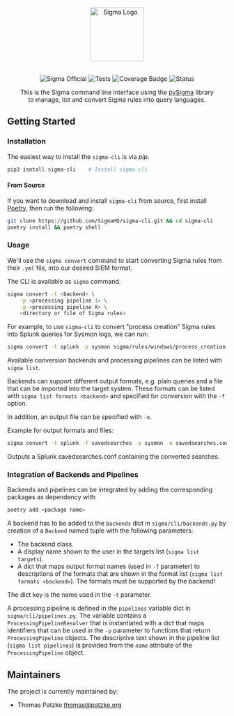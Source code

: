 <a href="https://github.com/SigmaHQ/">
<p align="center">
<br />
<picture>
  <source media="(prefers-color-scheme: dark)" srcset="https://cdn.jsdelivr.net/gh/sifex/sifex@master/images/sigma_logo_dark.png#gh-dark-mode-only">
  <img height="124" alt="Sigma Logo" src="https://cdn.jsdelivr.net/gh/sifex/sifex@master/images/sigma_logo_light.png#gh-light-mode-only">
</picture>
</p>
</a>

<p align="center">
<br />
<img src="https://cdn.jsdelivr.net/gh/sifex/sifex@master/images/Sigma%20Official%20Badge.svg" alt="Sigma Official" />
<img src="https://github.com/SigmaHQ/sigma-cli/actions/workflows/test.yml/badge.svg" alt="Tests" />
<img src="https://img.shields.io/endpoint?url=https://gist.githubusercontent.com/thomaspatzke/0c868df261d4a5d5a1dafe71b1557d69/raw/SigmaHQ-sigma-cli.json" alt="Coverage Badge" />
<img src="https://img.shields.io/badge/Status-pre--release-orange" alt="Status" />
</p>


<p align="center">
This is the Sigma command line interface using the <a href="https://github.com/SigmaHQ/pySigma">pySigma</a> library
<br />
to manage, list   and convert Sigma rules into query languages.
</p>

## Getting Started

### Installation

The easiest way to install the `sigma-cli` is via *pip*. 

```bash
pip3 isntall sigma-cli    # Install sigma-cli
```

#### From Source

If you want to download and install `sigma-cli` from source, first install [Poetry](https://python-poetry.org/docs/basic-usage/), then run the following:

```bash
git clone https://github.com/SigmaHQ/sigma-cli.git && cd sigma-cli
poetry install && poetry shell
```

### Usage

We'll use the `sigma convert` command to start converting Sigma rules from their `.yml` file, into our desired SIEM format.

The CLI is available as `sigma` command.

```bash
sigma convert -t <backend> \
    -p <processing pipeline 1> \
    -p <processing pipeline X> \
    <directory or file of Sigma rules>
```

For example, to use `sigma-cli` to convert "process creation" Sigma rules into Splunk queries for Sysmon logs, we can run:

```bash
sigma convert -t splunk -p sysmon sigma/rules/windows/process_creation
```

Available conversion backends and processing pipelines can be listed with `sigma list`.

Backends can support different output formats, e.g. plain queries and a file that can be imported into the target
system. These formats can be listed with `sigma list formats <backend>` and specified for conversion with the `-f`
option.

In addition, an output file can be specified with `-o`.

Example for output formats and files:

```bash
sigma convert -t splunk -f savedsearches -p sysmon -o savedsearches.conf sigma/rules/windows/process_creation
```

Outputs a Splunk savedsearches.conf containing the converted searches.

### Integration of Backends and Pipelines

Backends and pipelines can be integrated by adding the corresponding packages as dependency with:

```bash
poetry add <package name>
```

A backend has to be added to the `backends` dict in `sigma/cli/backends.py` by creation of a `Backend` named tuple with
the following parameters:

* The backend class.
* A display name shown to the user in the targets list (`sigma list targets`).
* A dict that maps output format names (used in `-f` parameter) to descriptions of the formats that are shown in the
  format list (`sigma list formats <backend>`). The formats must be supported by the backend!

The dict key is the name used in the `-t` parameter.

A processing pipeline is defined in the `pipelines` variable dict in `sigma/cli/pipelines.py`. The variable contains a
`ProcessingPipelineResolver` that is instantiated with a dict that maps identifiers that can
be used in the `-p` parameter to functions that return `ProcessingPipeline` objects. The descriptive text shown in the
pipeline list (`sigma list pipelines`) is provided from
the `name` attribute of the `ProcessingPipeline` object.

## Maintainers

The project is currently maintained by:

- Thomas Patzke <thomas@patzke.org>
